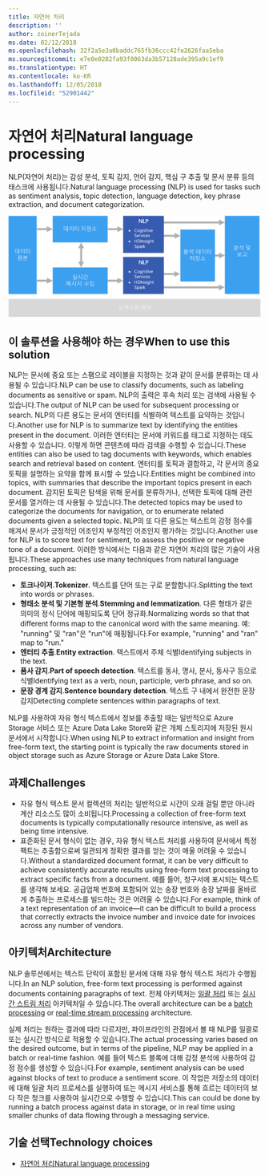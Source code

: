```yaml
---
title: 자연어 처리
description: ''
author: zoinerTejada
ms.date: 02/12/2018
ms.openlocfilehash: 32f2a5e3a0baddc765fb36ccc42fe2626faa5eba
ms.sourcegitcommit: e7e0e0282fa93f0063da3b57128ade395a9c1ef9
ms.translationtype: HT
ms.contentlocale: ko-KR
ms.lasthandoff: 12/05/2018
ms.locfileid: "52901442"
---
```

# <a name="natural-language-processing"></a><span data-ttu-id="07920-102">자연어 처리</span><span class="sxs-lookup"><span data-stu-id="07920-102">Natural language processing</span></span>

<span data-ttu-id="07920-103">NLP(자연어 처리)는 감성 분석, 토픽 감지, 언어 감지, 핵심 구 추출 및 문서 분류 등의 태스크에 사용됩니다.</span><span class="sxs-lookup"><span data-stu-id="07920-103">Natural language processing (NLP) is used for tasks such as sentiment analysis, topic detection, language detection, key phrase extraction, and document categorization.</span></span>

![](./images/nlp-pipeline.png)

## <a name="when-to-use-this-solution"></a><span data-ttu-id="07920-104">이 솔루션을 사용해야 하는 경우</span><span class="sxs-lookup"><span data-stu-id="07920-104">When to use this solution</span></span>

<span data-ttu-id="07920-105">NLP는 문서에 중요 또는 스팸으로 레이블을 지정하는 것과 같이 문서를 분류하는 데 사용될 수 있습니다.</span><span class="sxs-lookup"><span data-stu-id="07920-105">NLP can be use to classify documents, such as labeling documents as sensitive or spam.</span></span> <span data-ttu-id="07920-106">NLP의 출력은 후속 처리 또는 검색에 사용될 수 있습니다.</span><span class="sxs-lookup"><span data-stu-id="07920-106">The output of NLP can be used for subsequent processing or search.</span></span> <span data-ttu-id="07920-107">NLP의 다른 용도는 문서의 엔터티를 식별하여 텍스트를 요약하는 것입니다.</span><span class="sxs-lookup"><span data-stu-id="07920-107">Another use for NLP is to summarize text by identifying the entities present in the document.</span></span> <span data-ttu-id="07920-108">이러한 엔터티는 문서에 키워드를 태그로 지정하는 데도 사용할 수 있습니다. 이렇게 하면 콘텐츠에 따라 검색을 수행할 수 있습니다.</span><span class="sxs-lookup"><span data-stu-id="07920-108">These entities can also be used to tag documents with keywords, which enables search and retrieval based on content.</span></span> <span data-ttu-id="07920-109">엔터티를 토픽과 결합하고, 각 문서의 중요 토픽을 설명하는 요약을 함께 표시할 수 있습니다.</span><span class="sxs-lookup"><span data-stu-id="07920-109">Entities might be combined into topics, with summaries that describe the important topics present in each document.</span></span> <span data-ttu-id="07920-110">감지된 토픽은 탐색을 위해 문서를 분류하거나, 선택한 토픽에 대해 관련 문서를 열거하는 데 사용될 수 있습니다.</span><span class="sxs-lookup"><span data-stu-id="07920-110">The detected topics may be used to categorize the documents for navigation, or to enumerate related documents given a selected topic.</span></span> <span data-ttu-id="07920-111">NLP의 또 다른 용도는 텍스트의 감정 점수를 매겨서 문서가 긍정적인 어조인지 부정적인 어조인지 평가하는 것입니다.</span><span class="sxs-lookup"><span data-stu-id="07920-111">Another use for NLP is to score text for sentiment, to assess the positive or negative tone of a document.</span></span> <span data-ttu-id="07920-112">이러한 방식에서는 다음과 같은 자연어 처리의 많은 기술이 사용됩니다.</span><span class="sxs-lookup"><span data-stu-id="07920-112">These approaches use many techniques from natural language processing, such as:</span></span> 

- <span data-ttu-id="07920-113">**토크나이저**.</span><span class="sxs-lookup"><span data-stu-id="07920-113">**Tokenizer**.</span></span> <span data-ttu-id="07920-114">텍스트를 단어 또는 구로 분할합니다.</span><span class="sxs-lookup"><span data-stu-id="07920-114">Splitting the text into words or phrases.</span></span>
- <span data-ttu-id="07920-115">**형태소 분석 및 기본형 분석**.</span><span class="sxs-lookup"><span data-stu-id="07920-115">**Stemming and lemmatization**.</span></span> <span data-ttu-id="07920-116">다른 형태가 같은 의미의 정식 단어에 매핑되도록 단어 정규화.</span><span class="sxs-lookup"><span data-stu-id="07920-116">Normalizing words so that that different forms map to the canonical word with the same meaning.</span></span> <span data-ttu-id="07920-117">예: "running" 및 "ran"은 "run"에 매핑됩니다.</span><span class="sxs-lookup"><span data-stu-id="07920-117">For example, "running" and "ran" map to "run."</span></span> 
- <span data-ttu-id="07920-118">**엔터티 추출**.</span><span class="sxs-lookup"><span data-stu-id="07920-118">**Entity extraction**.</span></span> <span data-ttu-id="07920-119">텍스트에서 주체 식별</span><span class="sxs-lookup"><span data-stu-id="07920-119">Identifying subjects in the text.</span></span>
- <span data-ttu-id="07920-120">**품사 감지**.</span><span class="sxs-lookup"><span data-stu-id="07920-120">**Part of speech detection**.</span></span> <span data-ttu-id="07920-121">텍스트를 동사, 명사, 분사, 동사구 등으로 식별</span><span class="sxs-lookup"><span data-stu-id="07920-121">Identifying text as a verb, noun, participle, verb phrase, and so on.</span></span>
- <span data-ttu-id="07920-122">**문장 경계 감지**.</span><span class="sxs-lookup"><span data-stu-id="07920-122">**Sentence boundary detection**.</span></span> <span data-ttu-id="07920-123">텍스트 구 내에서 완전한 문장 감지</span><span class="sxs-lookup"><span data-stu-id="07920-123">Detecting complete sentences within paragraphs of text.</span></span>

<span data-ttu-id="07920-124">NLP를 사용하여 자유 형식 텍스트에서 정보를 추출할 때는 일반적으로 Azure Storage 서비스 또는 Azure Data Lake Store와 같은 개체 스토리지에 저장된 원시 문서에서 시작합니다.</span><span class="sxs-lookup"><span data-stu-id="07920-124">When using NLP to extract information and insight from free-form text, the starting point is typically the raw documents stored in object storage such as Azure Storage or Azure Data Lake Store.</span></span> 

## <a name="challenges"></a><span data-ttu-id="07920-125">과제</span><span class="sxs-lookup"><span data-stu-id="07920-125">Challenges</span></span>

- <span data-ttu-id="07920-126">자유 형식 텍스트 문서 컬렉션의 처리는 일반적으로 시간이 오래 걸릴 뿐만 아니라 계산 리소스도 많이 소비됩니다.</span><span class="sxs-lookup"><span data-stu-id="07920-126">Processing a collection of free-form text documents is typically computationally resource intensive, as well as being time intensive.</span></span>
- <span data-ttu-id="07920-127">표준화된 문서 형식이 없는 경우, 자유 형식 텍스트 처리를 사용하여 문서에서 특정 팩트는 추출함으로써 일관되게 정확한 결과를 얻는 것이 매울 어려울 수 있습니다.</span><span class="sxs-lookup"><span data-stu-id="07920-127">Without a standardized document format, it can be very difficult to achieve consistently accurate results using free-form text processing to extract specific facts from a document.</span></span> <span data-ttu-id="07920-128">예를 들어, 청구서에 표시되는 텍스트를 생각해 보세요. 공급업체 번호에 포함되어 있는 송장 번호와 송장 날짜를 올바르게 추출하는 프로세스를 빌드하는 것은 어려울 수 있습니다.</span><span class="sxs-lookup"><span data-stu-id="07920-128">For example, think of a text representation of an invoice&mdash;it can be difficult to build a process that correctly extracts the invoice number and invoice date for invoices across any number of vendors.</span></span>

## <a name="architecture"></a><span data-ttu-id="07920-129">아키텍처</span><span class="sxs-lookup"><span data-stu-id="07920-129">Architecture</span></span>

<span data-ttu-id="07920-130">NLP 솔루션에서는 텍스트 단락이 포함된 문서에 대해 자유 형식 텍스트 처리가 수행됩니다.</span><span class="sxs-lookup"><span data-stu-id="07920-130">In an NLP solution, free-form text processing is performed against documents containing paragraphs of text.</span></span> <span data-ttu-id="07920-131">전체 아키텍처는 [일괄 처리](../big-data/batch-processing.md) 또는 [실시간 스트림 처리](../big-data/real-time-processing.md) 아키텍처일 수 있습니다.</span><span class="sxs-lookup"><span data-stu-id="07920-131">The overall architecture can be a [batch processing](../big-data/batch-processing.md) or [real-time stream processing](../big-data/real-time-processing.md) architecture.</span></span>

<span data-ttu-id="07920-132">실제 처리는 원하는 결과에 따라 다르지만, 파이프라인의 관점에서 볼 때 NLP를 일괄로 또는 실시간 방식으로 적용할 수 있습니다.</span><span class="sxs-lookup"><span data-stu-id="07920-132">The actual processing varies based on the desired outcome, but in terms of the pipeline, NLP may be applied in a batch or real-time fashion.</span></span> <span data-ttu-id="07920-133">예를 들어 텍스트 블록에 대해 감정 분석에 사용하여 감정 점수를 생성할 수 있습니다.</span><span class="sxs-lookup"><span data-stu-id="07920-133">For example, sentiment analysis can be used against blocks of text to produce a sentiment score.</span></span> <span data-ttu-id="07920-134">이 작업은 저장소의 데이터에 대해 일괄 처리 프로세스를 실행하여 또는 메시지 서비스를 통해 흐르는 데이터의 보다 작은 청크를 사용하여 실시간으로 수행할 수 있습니다.</span><span class="sxs-lookup"><span data-stu-id="07920-134">This can could be done by running a batch process against data in storage, or in real time using smaller chunks of data flowing through a messaging service.</span></span>

## <a name="technology-choices"></a><span data-ttu-id="07920-135">기술 선택</span><span class="sxs-lookup"><span data-stu-id="07920-135">Technology choices</span></span>

- [<span data-ttu-id="07920-136">자연어 처리</span><span class="sxs-lookup"><span data-stu-id="07920-136">Natural language processing</span></span>](../technology-choices/natural-language-processing.md)